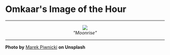# Omkaar's Image of the Hour

---

<div align="center">

<a href="https://unsplash.com/photos/mountains-illuminated-by-the-sun-with-the-moon-visible-0Iy940x8T1Y">
  <img src="https://images.unsplash.com/photo-1753819761290-f5124b5f2b34?crop=entropy&cs=tinysrgb&fit=max&fm=jpg&ixid=M3w3NjA2Nzh8MHwxfHJhbmRvbXx8fHx8fHx8fDE3NTQ4MDIwMDB8&ixlib=rb-4.1.0&q=80&w=1080" style="max-width:100%; height:auto;">
</a>

<br>
<i>"Moonrise"</i>

</div>

---

**Photo by** [Marek Piwnicki](https://unsplash.com/@marekpiwnicki) **on Unsplash**
